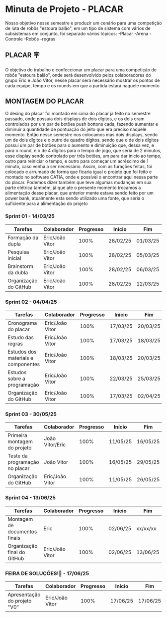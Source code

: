 # Minuta de Projeto - PLACAR

 Nosso objetivo nesse semestre e produzir um cenário para uma competição de luta de robôs "estoura balão", em um tipo de sistema com vários de subsistemas em conjunto, foi separado vários tópicos:
-Placar
-Arena
-Controle
-Robôs
-regras 

## PLACAR 🪧
 
 O objetivo do trabalho e confeccionar um placar para uma competição de robôs "estoura balão", onde será desenvolvido pelos colaboradores do grupo Eric e João Vitor, nesse placar será necessário mostrar os pontos de cada equipe, tempo e os rounds em que a partida estará naquele momento

## MONTAGEM DO PLACAR
 O desing do placar foi montado em cima do placar ja feito no semestre passado, onde possuía dois displays de dois dígitos, e os dois eram controlados por um par de botões push bottons cada, fazendo aumentar e diminuir a quantidade de pontuação do jeito que era preciso naquele momento.
 Então nesse semestre nos colocamos mas dois displays, sendo um de dois dígitos e o outro de quadro dígitos, sendo que o de dois dígitos possui um par de botões para o aumento e diminuição que, dessa vez, e para o round, e o de 4 dígitos para o tempo de jogo, que seria de 2 minutos, esse display sendo controlado por três botões, um para dar inicio ao tempo, outro para reiniciar o tempo, e outro para começar um acréscimo de 1 minuto, caso venha a ser necessário.
 Assim, com as furações feitas, foi colocado e arrumado de forma que ficaria igual o projeto que foi feito e montado no software CATIA, onde e possível o encontrar aqui nessa parte do placar.
 Podemos dizer também que teve algumas mudanças em sua parte elétrica também, já que ate o presente momento trocamos a alimentação desse placar, que anterior mente estava sendo feito por um power bank, atualmente esta sendo utilizado uma fonte, que seria o suficiente para a alimentação do projeto


### Sprint 01 - 14/03/25
| Tarefas | Colaborador | Progresso | Início | Fim |
|---------|------------|--------|-----|------|
| Formação da dupla  | Eric/João Vitor | 100% | 28/02/25 | 01/03/25 |
| Pesquisa inicial | Eric/João Vitor | 100% | 28/02/25 | 05/03/25 |
| Brainstorm da dubla | Eric/João Vitor | 100% | 28/02/25 | 06/03/25 |
| Organização do GitHub | Eric/João Vitor | 100% | 28/02/25 | 12/03/25 | 

### Sprint 02 - 04/04/25
| Tarefas | Colaborador | Progresso | Início | Fim |
|---------|------------|--------|-----|------|
| Cronograma do placar  | Eric/João Vitor | 100% | 17/03/25 | 20/03/25 |
| Estudo das regras | Eric/João Vitor | 100% | 17/03/25 | 18/03/25 |
| Estudos dos materiais e componentes | Eric/João Vitor | 100% | 18/03/25 | 20/03/25 |
| Estudos sobre a programação | Eric/João Vitor | 100% | 22/03/25 | 25/03/25 |
| Organização do GitHub | Eric/João Vitor | 100% | 17/03/25 | 02/04/25 |

### Sprint 03 - 30/05/25
| Tarefas | Colaborador | Progresso | Início | Fim |
|---------|------------|--------|-----|------|
| Primeira montagem do projeto | João Vitor/Eric | 100% | 11/05/25 | 16/05/25 |
| Teste da programação no placar | João Vitor | 100% | 16/05/25 | 29/05/25 |
| Organização do GitHub | Eric/João Vitor | 100% | 11/05/25 | 26/05/25 |

### Sprint 04 - 13/06/25
| Tarefas | Colaborador | Progresso | Início | Fim |
|---------|------------|--------|-----|------|
| Montagem de documentos finais | Eric | 100% | 02/06/25 | xx/xx/xx |
| Organização final do GitHub | Eric/João Vitor | 100% | 02/06/25 | 13/06/25 |

### FEIRA DE SOLUÇÕES!🎉 - 17/06/25
| Tarefas | Colaborador | Progresso | Início | Fim |
|---------|------------|--------|-----|------|
| Apresentação do projeto "V0" | Eric/João Vitor | 100% | 17/06/25 | 17/06/25 |
